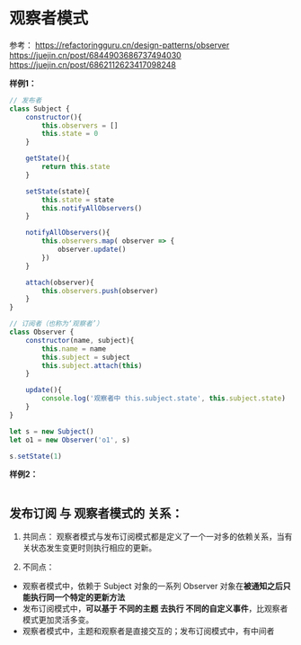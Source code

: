 # 观察者模式
参考：
https://refactoringguru.cn/design-patterns/observer
https://juejin.cn/post/6844903686737494030
https://juejin.cn/post/6862112623417098248

**样例1：**
```js
// 发布者
class Subject {
    constructor(){
        this.observers = []
        this.state = 0
    }

    getState(){
        return this.state
    }

    setState(state){
        this.state = state
        this.notifyAllObservers()
    }

    notifyAllObservers(){
        this.observers.map( observer => {
            observer.update()
        })
    }

    attach(observer){
        this.observers.push(observer)
    }
}

// 订阅者（也称为‘观察者’）
class Observer {
    constructor(name, subject){
        this.name = name
        this.subject = subject
        this.subject.attach(this)
    }

    update(){
        console.log('观察者中 this.subject.state', this.subject.state)
    }
}

let s = new Subject()
let o1 = new Observer('o1', s)

s.setState(1)
```

**样例2：**
```js

```

## 发布订阅 与 观察者模式的 关系：
1. 共同点：
观察者模式与发布订阅模式都是定义了一个一对多的依赖关系，当有关状态发生变更时则执行相应的更新。

2. 不同点：
* 观察者模式中，依赖于 Subject 对象的一系列 Observer 对象在**被通知之后只能执行同一个特定的更新方法**
* 发布订阅模式中，**可以基于 不同的主题 去执行 不同的自定义事件**，比观察者模式更加灵活多变。
* 观察者模式中，主题和观察者是直接交互的；发布订阅模式中，有中间者




